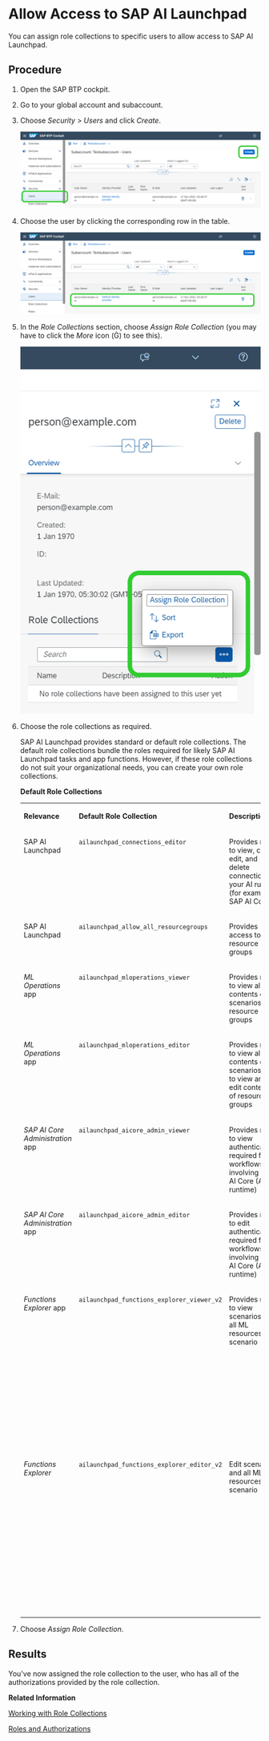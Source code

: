 <!-- loio8c84776e330140728937e323755b45bf -->

<link rel="stylesheet" type="text/css" href="css/sap-icons.css"/>

# Allow Access to SAP AI Launchpad

You can assign role collections to specific users to allow access to SAP AI Launchpad.



<a name="loio8c84776e330140728937e323755b45bf__steps_jp1_sf3_5pb"/>

## Procedure

1.  Open the SAP BTP cockpit.

2.  Go to your global account and subaccount.

3.  Choose *Security* \> *Users* and click *Create*.

    ![](images/BTP_Create_Users_4b25733.png)

4.  Choose the user by clicking the corresponding row in the table.

    ![](images/BTP_Choose_User_e98d951.png)

5.  In the *Role Collections* section, choose *Assign Role Collection* \(you may have to click the *More* icon \(<span class="SAP-icons"></span>\) to see this\).

    ![](images/BTP_Assign_Role_Collection_a341408.png)

6.  Choose the role collections as required.

    SAP AI Launchpad provides standard or default role collections. The default role collections bundle the roles required for likely SAP AI Launchpad tasks and app functions. However, if these role collections do not suit your organizational needs, you can create your own role collections.

    **Default Role Collections**


    <table>
    <tr>
    <th valign="top">

    Relevance


    
    </th>
    <th valign="top">

    Default Role Collection


    
    </th>
    <th valign="top">

    Description


    
    </th>
    <th valign="top">

    Includes Roles


    
    </th>
    </tr>
    <tr>
    <td valign="top">

     SAP AI Launchpad 


    
    </td>
    <td valign="top">

     `ailaunchpad_connections_editor` 


    
    </td>
    <td valign="top">

    Provides roles to view, create, edit, and delete connections to your AI runtime \(for example, SAP AI Core\)


    
    </td>
    <td valign="top">

    `viewer`

    `connections_editor`


    
    </td>
    </tr>
    <tr>
    <td valign="top">

     SAP AI Launchpad 


    
    </td>
    <td valign="top">

     `ailaunchpad_allow_all_resourcegroups` 


    
    </td>
    <td valign="top">

    Provides access to all resource groups


    
    </td>
    <td valign="top">

     `allow_all_resourcegroups` 


    
    </td>
    </tr>
    <tr>
    <td valign="top">

     *ML Operations* app


    
    </td>
    <td valign="top">

     `ailaunchpad_mloperations_viewer` 


    
    </td>
    <td valign="top">

    Provides roles to view all contents of scenarios and resource groups


    
    </td>
    <td valign="top">

    `viewer`

    `mloperations_viewer`


    
    </td>
    </tr>
    <tr>
    <td valign="top">

     *ML Operations* app


    
    </td>
    <td valign="top">

     `ailaunchpad_mloperations_editor` 


    
    </td>
    <td valign="top">

    Provides roles to view all contents of scenarios, and to view and edit contents of resource groups


    
    </td>
    <td valign="top">

    `viewer`

    `mloperations_editor`

    `artifact.register`


    
    </td>
    </tr>
    <tr>
    <td valign="top">

    *SAP AI Core Administration* app


    
    </td>
    <td valign="top">

    `ailaunchpad_aicore_admin_viewer`


    
    </td>
    <td valign="top">

    Provides roles to view authentications required for AI workflows involving SAP AI Core \(AI runtime\)


    
    </td>
    <td valign="top">

     `aicore_admin_viewer_all` 


    
    </td>
    </tr>
    <tr>
    <td valign="top">

    *SAP AI Core Administration* app


    
    </td>
    <td valign="top">

    `ailaunchpad_aicore_admin_editor`


    
    </td>
    <td valign="top">

    Provides roles to edit authentications required for AI workflows involving SAP AI Core \(AI runtime\)


    
    </td>
    <td valign="top">

     `aicore_admin_editor_all` 


    
    </td>
    </tr>
    <tr>
    <td valign="top">

     *Functions Explorer* app


    
    </td>
    <td valign="top">

     `ailaunchpad_functions_explorer_viewer_v2` 


    
    </td>
    <td valign="top">

    Provides roles to view scenarios and all ML resources of a scenario


    
    </td>
    <td valign="top">

    `viewer`

    `connections_viewer`

    `functions_explorer`

    `mlfunctions_viewer`

    `scenario_executable_viewer`

    `scenario_metadata_viewer`

    `scenario_configuration_viewer`

    `scenario_job_viewer`

    `scenario_artifact_viewer`

    `scenario_metric_viewer`


    
    </td>
    </tr>
    <tr>
    <td valign="top">

     *Functions Explorer* 


    
    </td>
    <td valign="top">

     `ailaunchpad_functions_explorer_editor_v2` 


    
    </td>
    <td valign="top">

    Edit scenarios and all ML resources of a scenario


    
    </td>
    <td valign="top">

    `viewer`

    `connections_viewer`

    `functions_explorer`

    `mlfunctions_editor`

    `scenario_executable_viewer`

    `scenario_metadata_viewer`

    `scenario_metric_viewer`

    `scenario_configuration_editor`

    `scenario_job_editor`

    `scenario_artifact_editor`


    
    </td>
    </tr>
    </table>
    
7.  Choose *Assign Role Collection*.




<a name="loio8c84776e330140728937e323755b45bf__result_t34_rzg_rrb"/>

## Results

You've now assigned the role collection to the user, who has all of the authorizations provided by the role collection.

**Related Information**  


[Working with Role Collections](https://help.sap.com/viewer/65de2977205c403bbc107264b8eccf4b/Cloud/en-US/393ea0b222754311884123ce564779bd.html)

[Roles and Authorizations](roles-and-authorizations-4ef8499.md "SAP AI Launchpad provides default role collections that you can assign to users. The role collections determine which actions a user is able to carry out in SAP AI Launchpad. You can also create your own role collections and assign the required roles to them.")

